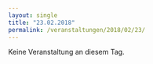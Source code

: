 ```yaml
---
layout: single
title: "23.02.2018"
permalink: /veranstaltungen/2018/02/23/
---
```


Keine Veranstaltung an diesem Tag.
